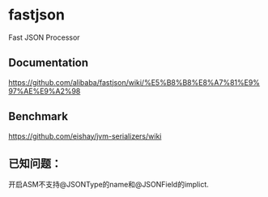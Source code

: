 fastjson
========

Fast JSON Processor

Documentation
--------
https://github.com/alibaba/fastjson/wiki/%E5%B8%B8%E8%A7%81%E9%97%AE%E9%A2%98

Benchmark
--------
https://github.com/eishay/jvm-serializers/wiki

已知问题：
--------
开启ASM不支持@JSONType的name和@JSONField的implict.
